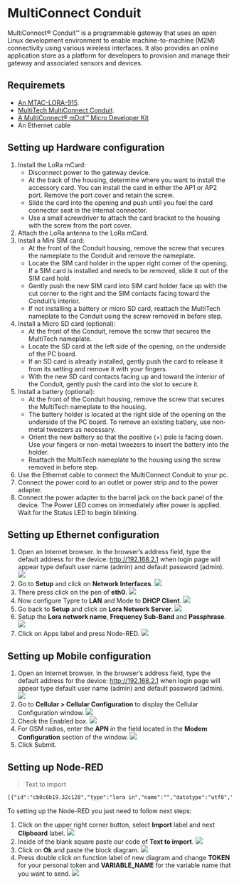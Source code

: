 
# MultiConnect Conduit

MultiConnect® Conduit™ is a programmable gateway that uses an open Linux development environment to enable machine-to-machine (M2M) connectivity using various wireless interfaces. It also provides an online application store as a platform for developers to provision and manage their gateway and associated sensors and devices.

## Requiremets

* [An MTAC-LORA-915](http://www.multitech.com/models/94557148LF).
* [MultiTech MultiConnect Conduit](http://www.multitech.com/brands/multiconnect-conduit).
* [A MultiConnect® mDot™ Micro Developer Kit](http://www.multitech.com/brands/micro-mdot-devkit)
* An Ethernet cable

## Setting up Hardware configuration

1. Install the LoRa mCard:
    * Disconnect power to the gateway device.
    * At the back of the housing, determine where you want to install the accessory card. You can install the card in either the AP1 or AP2 port. Remove the port cover and retain the screw.
    * Slide the card into the opening and push until you feel the card connector seat in the internal connector.
    * Use a small screwdriver to attach the card bracket to the housing with the screw from the port cover.
2. Attach the LoRa antenna to the LoRa mCard.
3. Install a Mini SIM card:
    * At the front of the Conduit housing, remove the screw that secures the nameplate to the Conduit and remove the nameplate.
    * Locate the SIM card holder in the upper right corner of the opening. If a SIM card is installed and needs to be removed, slide it out of the SIM card hold.
    * Gently push the new SIM card into SIM card holder face up with the cut corner to the right and the SIM contacts facing toward the Conduit’s interior.
    * If not installing a battery or micro SD card, reattach the MultiTech nameplate to the Conduit using the screw removed in before step.
4. Install a Micro SD card (optional):
    * At the front of the Conduit, remove the screw that secures the MultiTech nameplate.
    * Locate the SD card at the left side of the opening, on the underside of the PC board.
    * If an SD card is already installed, gently push the card to release it from its setting and remove it with your fingers.
    * With the new SD card contacts facing up and toward the interior of the Conduit, gently push the card into the slot to secure it.
5. Install a battery (optional):
    * At the front of the Conduit housing, remove the screw that secures the MultiTech nameplate to the housing.
    * The battery holder is located at the right side of the opening on the underside of the PC board. To remove an existing battery, use non-metal tweezers as necessary.
    * Orient the new battery so that the positive (+) pole is facing down. Use your fingers or non-metal tweezers to insert the battery into the holder.
    * Reattach the MultiTech nameplate to the housing using the screw removed in before step.
6. Use the Ethernet cable to connect the MultiConnect Conduit to your pc.
7. Connect the power cord to an outlet or power strip and to the power adapter.
8. Connect the power adapter to the barrel jack on the back panel of the device. The Power LED comes on immediately after power is applied. Wait for the Status LED to begin blinking.


## Setting up Ethernet configuration

1. Open an Internet browser. In the browser’s address field, type the default address for the device: http://192.168.2.1 when login page will appear type default user name (admin) and default password (admin).
    <img class="imgBody" src ="../images/devices/conduitLogIn.png" />
2. Go to **Setup** and click on **Network Interfaces**.
    <img class="imgBody" src ="../images/devices/conduitSetUp.png" />
3. There press click on the pen of **eth0**.
    <img class="imgBody" src ="../images/devices/conduitEth0.png" />
4. Now configure Typre to **LAN** and  Mode to **DHCP Client**.
    <img class="imgBody" src ="../images/devices/conduitLAN.png" />
5. Go back to **Setup** and click on **Lora Network Server**.
    <img class="imgBody" src ="../images/devices/conduitSetLora.png" />
6. Setup the **Lora network name**, **Frequency Sub-Band** and **Passphrase**.
    <img class="imgBody" src ="../images/devices/conduitSettingLora.png" />
7. Click on Apps label and press Node-RED.
    <img class="imgBody" src ="../images/devices/conduitInNode.png" />

## Setting up Mobile configuration

1. Open an Internet browser. In the browser’s address field, type the default address for the device: http://192.168.2.1 when login page will appear type default user name (admin) and default password (admin).
    <img class="imgBody" src ="../images/devices/conduitLogIn.png" />
2. Go to **Cellular > Cellular Configuration** to display the Cellular Configuration window.
    <img class="imgBody" src ="../images/devices/conduitCellConfig.png" />
3. Check the Enabled box.
    <img class="imgBody" src ="../images/devices/conduiCellCheck.png" />
4. For GSM radios, enter the **APN** in the field located in the **Modem Configuration** section of the window.
    <img class="imgBody" src ="../images/devices/conduitCellAPN.png" />
5. Click Submit.

## Setting up Node-RED

>Text to import

```html
[{"id":"cb0c6b19.32c128","type":"lora in","name":"","datatype":"utf8","x":193,"y":227,"z":"864cde4d.3761a","wires":[["6b84ed6c.0bfdb4"]]},{"id":"97782f3b.a148d","type":"tcp out","host":"translate.ubidots.com","port":"9010","beserver":"client","base64":false,"end":true,"name":"","x":619,"y":256,"z":"864cde4d.3761a","wires":[]},{"id":"6b84ed6c.0bfdb4","type":"function","name":"","func":"var data = {};\nvar TOKEN = \"Your_Token_Here\";\nvar VARIABLE_NAME = \"Your_Variable_Name_Here\";\n\ndata.payload = \"mDot/1.0|POST|\"+TOKEN+\"|\"+msg.datr+\"=>\"+VARIABLE_NAME+\":\"+msg.payload+\"|end\";\n\nreturn data;","outputs":1,"noerr":0,"x":372,"y":167,"z":"864cde4d.3761a","wires":[["97782f3b.a148d"]]}]
```

To setting up the Node-RED you just need to follow next steps:

1. Click on the upper right corner button, select **Import** label and next **Clipboard** label.
    <img class="imgBody" src ="../images/devices/nodeREDimport.png" />
2. Inside of the blank square paste our code of **Text to import**.
    <img class="imgBody" src ="../images/devices/nodeREDsquare.png" />
3. Click on **Ok** and paste the block diagram.
    <img class="imgBody" src ="../images/devices/nodeREDblock.png" />
4. Press double click on function label of new diagram and change **TOKEN** for your personal token and **VARIABLE_NAME** for the variable name that you want to send.
    <img class="imgBody" src ="../images/devices/nodeREDfunction.png" />